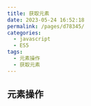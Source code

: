 ```yaml
---
title: 获取元素
date: 2023-05-24 16:52:18
permalink: /pages/d78345/
categories:
  - javascript
  - ES5
tags:
  - 元素操作
  - 获取元素
---
```


## 元素操作
